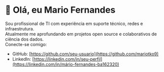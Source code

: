 # 👋 Olá, eu Mario Fernandes

Sou profissional de TI com experiência em suporte técnico, redes e infraestrutura.  
Atualmente me aprofundando em projetos open source e colaborativos de ciência dos dados.  
Conecte-se comigo:

- GitHub: [https://github.com/seu-usuario](https://github.com/mariotko9)
- LinkedIn: [https://linkedin.com/in/seu-perfil](https://linkedin.com/in/mário-fernandes-ba162320)
